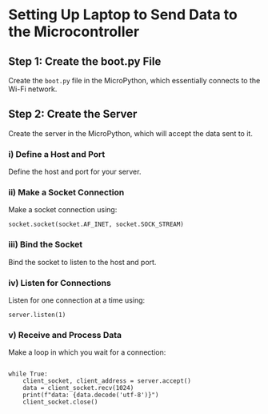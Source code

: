<!DOCTYPE html>
<html>

<body>
    <h1>Setting Up Laptop to Send Data to the Microcontroller</h1>
    <h2>Step 1: Create the boot.py File</h2>
    <p>Create the <code>boot.py</code> file in the MicroPython, which essentially connects to the Wi-Fi network.</p>
    <h2>Step 2: Create the Server</h2>
    <p>Create the server in the MicroPython, which will accept the data sent to it.</p>
    <h3>i) Define a Host and Port</h3>
    <p>Define the host and port for your server.</p>
    <h3>ii) Make a Socket Connection</h3>
    <p>Make a socket connection using:</p>
    <pre><code>socket.socket(socket.AF_INET, socket.SOCK_STREAM)</code></pre>
    <h3>iii) Bind the Socket</h3>
    <p>Bind the socket to listen to the host and port.</p>
    <h3>iv) Listen for Connections</h3>
    <p>Listen for one connection at a time using:</p>
    <pre><code>server.listen(1)</code></pre>
    <h3>v) Receive and Process Data</h3>
    <p>Make a loop in which you wait for a connection:</p>
    <pre><code>
while True:
    client_socket, client_address = server.accept()
    data = client_socket.recv(1024)
    print(f"data: {data.decode('utf-8')}")
    client_socket.close()
</code></pre>
</body>

</html>
